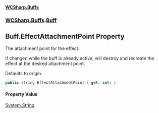 #### [WCSharp.Buffs](index.md 'index')
### [WCSharp.Buffs](WCSharp.Buffs.md 'WCSharp.Buffs').[Buff](WCSharp.Buffs.Buff.md 'WCSharp.Buffs.Buff')

## Buff.EffectAttachmentPoint Property

The attachment point for the effect.  
  
If changed while the buff is already active, will destroy and recreate the effect at the desired attachment point.  
  
Defaults to origin.

```csharp
public string EffectAttachmentPoint { get; set; }
```

#### Property Value
[System.String](https://docs.microsoft.com/en-us/dotnet/api/System.String 'System.String')